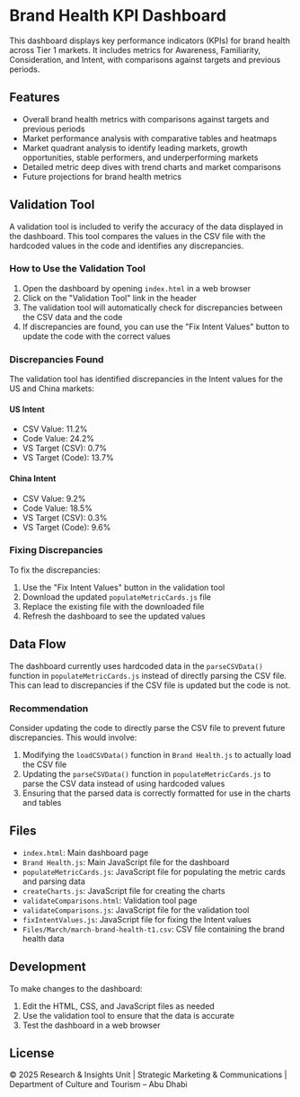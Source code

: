 # Brand Health KPI Dashboard

This dashboard displays key performance indicators (KPIs) for brand health across Tier 1 markets. It includes metrics for Awareness, Familiarity, Consideration, and Intent, with comparisons against targets and previous periods.

## Features

- Overall brand health metrics with comparisons against targets and previous periods
- Market performance analysis with comparative tables and heatmaps
- Market quadrant analysis to identify leading markets, growth opportunities, stable performers, and underperforming markets
- Detailed metric deep dives with trend charts and market comparisons
- Future projections for brand health metrics

## Validation Tool

A validation tool is included to verify the accuracy of the data displayed in the dashboard. This tool compares the values in the CSV file with the hardcoded values in the code and identifies any discrepancies.

### How to Use the Validation Tool

1. Open the dashboard by opening `index.html` in a web browser
2. Click on the "Validation Tool" link in the header
3. The validation tool will automatically check for discrepancies between the CSV data and the code
4. If discrepancies are found, you can use the "Fix Intent Values" button to update the code with the correct values

### Discrepancies Found

The validation tool has identified discrepancies in the Intent values for the US and China markets:

#### US Intent
- CSV Value: 11.2%
- Code Value: 24.2%
- VS Target (CSV): 0.7%
- VS Target (Code): 13.7%

#### China Intent
- CSV Value: 9.2%
- Code Value: 18.5%
- VS Target (CSV): 0.3%
- VS Target (Code): 9.6%

### Fixing Discrepancies

To fix the discrepancies:

1. Use the "Fix Intent Values" button in the validation tool
2. Download the updated `populateMetricCards.js` file
3. Replace the existing file with the downloaded file
4. Refresh the dashboard to see the updated values

## Data Flow

The dashboard currently uses hardcoded data in the `parseCSVData()` function in `populateMetricCards.js` instead of directly parsing the CSV file. This can lead to discrepancies if the CSV file is updated but the code is not.

### Recommendation

Consider updating the code to directly parse the CSV file to prevent future discrepancies. This would involve:

1. Modifying the `loadCSVData()` function in `Brand Health.js` to actually load the CSV file
2. Updating the `parseCSVData()` function in `populateMetricCards.js` to parse the CSV data instead of using hardcoded values
3. Ensuring that the parsed data is correctly formatted for use in the charts and tables

## Files

- `index.html`: Main dashboard page
- `Brand Health.js`: Main JavaScript file for the dashboard
- `populateMetricCards.js`: JavaScript file for populating the metric cards and parsing data
- `createCharts.js`: JavaScript file for creating the charts
- `validateComparisons.html`: Validation tool page
- `validateComparisons.js`: JavaScript file for the validation tool
- `fixIntentValues.js`: JavaScript file for fixing the Intent values
- `Files/March/march-brand-health-t1.csv`: CSV file containing the brand health data

## Development

To make changes to the dashboard:

1. Edit the HTML, CSS, and JavaScript files as needed
2. Use the validation tool to ensure that the data is accurate
3. Test the dashboard in a web browser

## License

© 2025 Research & Insights Unit | Strategic Marketing & Communications | Department of Culture and Tourism – Abu Dhabi
